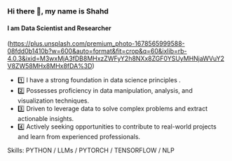 ### Hi there 👋, my name is Shahd
#### I am Data Scientist and Researcher
(https://plus.unsplash.com/premium_photo-1678565999588-08fdd0b1410b?w=600&auto=format&fit=crop&q=60&ixlib=rb-4.0.3&ixid=M3wxMjA3fDB8MHxzZWFyY2h8NXx8ZGF0YSUyMHNjaWVuY2V8ZW58MHx8MHx8fDA%3D)

- 1️⃣ I have a strong foundation in data science principles .
- 2️⃣ Possesses proficiency in data manipulation, analysis, and visualization techniques.
- 3️⃣ Driven to leverage data to solve complex problems and extract actionable insights.
- 4️⃣ Actively seeking opportunities to contribute to real-world projects and learn from experienced professionals.


Skills: PYTHON / LLMs / PYTORCH / TENSORFLOW / NLP





